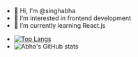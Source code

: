 - 👋 Hi, I’m @singhabha
- 👀 I’m interested in frontend development
- 🌱 I’m currently learning React.js
<!-- - 💞️ I’m looking to collaborate on ... -->
<!-- - 📫 How to reach me ... -->
- [![Top Langs](https://github-readme-stats.vercel.app/api/top-langs/?username=singhabha)](https://github.com/singhabha/github-readme-stats)
- ![Abha's GitHub stats](https://github-readme-stats.vercel.app/api?username=abha&show_icons=true&theme=radical)

<!---
singhabha/singhabha is a ✨ special ✨ repository because its `README.md` (this file) appears on your GitHub profile.
You can click the Preview link to take a look at your changes.
--->
